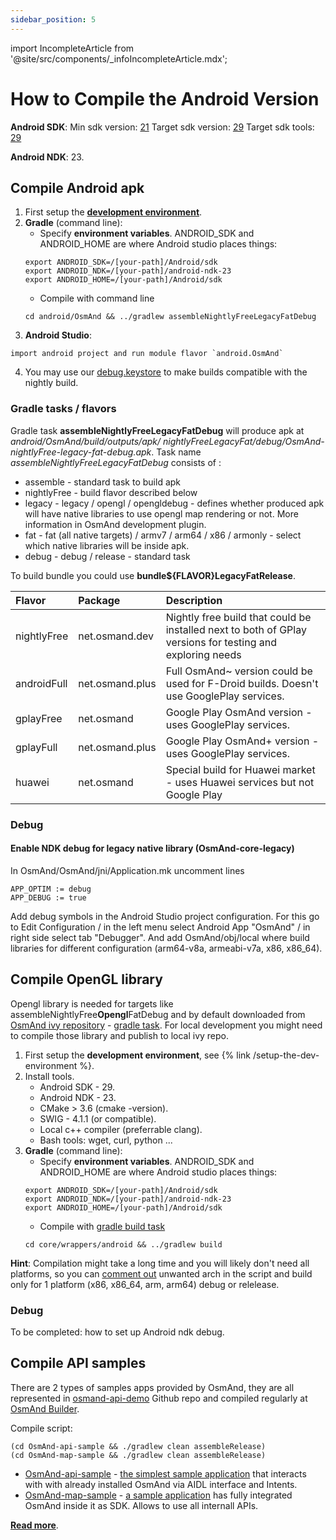 ```yaml
---
sidebar_position: 5
---
```

import IncompleteArticle from '@site/src/components/_infoIncompleteArticle.mdx';

# How to Compile the Android Version


**Android SDK**:
Min sdk version: [21](https://github.com/osmandapp/OsmAnd/blob/master/OsmAnd/build.gradle#L38)
Target sdk version: [29](https://github.com/osmandapp/OsmAnd/blob/master/OsmAnd/build-common.gradle#L6)
Target sdk tools: [29](https://github.com/osmandapp/OsmAnd/blob/master/OsmAnd/build-common.gradle#L6)

**Android NDK**: 23.


## Compile Android apk
1. First setup the **[development environment](setup-the-dev-environment.md)**.
2. **Gradle** (command line):
    -  Specify  **environment variables**.   ANDROID_SDK and ANDROID_HOME are where Android studio places things:
    ```
    export ANDROID_SDK=/[your-path]/Android/sdk
    export ANDROID_NDK=/[your-path]/android-ndk-23
    export ANDROID_HOME=/[your-path]/Android/sdk
    ```
    - Compile with command line 
    ```
    cd android/OsmAnd && ../gradlew assembleNightlyFreeLegacyFatDebug
    ```
3. **Android Studio**:
 ```
 import android project and run module flavor `android.OsmAnd`
 ```
4. You may use our [debug.keystore](https://github.com/osmandapp/Osmand/tree/master/keystores) to make builds compatible with the nightly build.


### Gradle tasks / flavors

Gradle task **assembleNightlyFreeLegacyFatDebug** will produce apk at *android/OsmAnd/build/outputs/apk/* *nightlyFreeLegacyFat/debug/OsmAnd-nightlyFree-legacy-fat-debug.apk*. Task name *assembleNightlyFreeLegacyFatDebug* consists of :
- assemble - standard task to build apk
- nightlyFree - build flavor described below
- legacy - legacy / opengl / opengldebug - defines whether produced apk will have native libraries to use opengl map rendering or not. More information in OsmAnd development plugin.
- fat - fat (all native targets) / armv7 / arm64 / x86 / armonly - select which native libraries will be inside apk.
- debug - debug / release - standard task

To build bundle you could use **bundle${FLAVOR}LegacyFatRelease**.


| Flavor |  Package | Description
|:--------|:---------------|:---------------|
| nightlyFree | net.osmand.dev | Nightly free build that could be installed next to both of GPlay versions for testing and exploring needs
| androidFull | net.osmand.plus | Full OsmAnd~ version could be used for F-Droid builds. Doesn't use GooglePlay services.
| gplayFree | net.osmand | Google Play OsmAnd version - uses GooglePlay services.
| gplayFull | net.osmand.plus | Google Play OsmAnd+ version - uses GooglePlay services.
| huawei | net.osmand | Special build for Huawei market - uses Huawei services but not Google Play

### Debug

#### Enable NDK debug for legacy native library (OsmAnd-core-legacy)

In  OsmAnd/OsmAnd/jni/Application.mk uncomment lines
```
APP_OPTIM := debug
APP_DEBUG := true
```
Add debug symbols in the Android Studio project configuration. For this go to Edit Configuration / in the left menu select Android App "OsmAnd" / in right side select tab "Debugger". And add OsmAnd/obj/local where build libraries for different configuration (arm64-v8a, armeabi-v7a, x86, x86_64).


## Compile OpenGL library

Opengl library is needed for targets like assembleNightlyFree**Opengl**FatDebug and by default downloaded from [OsmAnd ivy repository](https://builder.osmand.net/ivy/net.osmand/) - [gradle task](https://github.com/osmandapp/OsmAnd/blob/master/OsmAnd/build.gradle#L187). For local development you might need to compile those library and publish to local ivy repo.

1. First setup the **development environment**, see {% link /setup-the-dev-environment %}.
2. Install tools.
    - Android SDK - 29.
    - Android NDK - 23.
    - CMake > 3.6 (cmake -version).
    - SWIG - 4.1.1 (or compatible).
    - Local c++ compiler (preferrable clang).
    - Bash tools: wget, curl, python ...
3. **Gradle** (command line):
    -  Specify  **environment variables**.   ANDROID_SDK and ANDROID_HOME are where Android studio places things:
    ```
    export ANDROID_SDK=/[your-path]/Android/sdk
    export ANDROID_NDK=/[your-path]/android-ndk-23
    export ANDROID_HOME=/[your-path]/Android/sdk
    ```
    - Compile with [gradle build task](https://github.com/osmandapp/OsmAnd-core/blob/master/wrappers/android/build.gradle)
    ```
    cd core/wrappers/android && ../gradlew build
    ```
    
**Hint**: Compilation might take a long time and you will likely don't need all platforms, so you can [comment out](https://github.com/osmandapp/OsmAnd-core/blob/master/wrappers/android/build.sh#L64) unwanted arch in the script and build only for 1 platform (x86, x86_64, arm, arm64) debug or relelease.

### Debug

To be completed: how to set up Android ndk debug.

## Compile API samples
<IncompleteArticle/>

There are 2 types of samples apps provided by OsmAnd, they are all represented in [osmand-api-demo](https://github.com/osmandapp/osmand-api-demo) Github repo and compiled regularly at [OsmAnd Builder](https://builder.osmand.net:8080/view/OsmAnd%20Builds/job/OsmAnd-API-demo/).

Compile script:
```
(cd OsmAnd-api-sample && ./gradlew clean assembleRelease)
(cd OsmAnd-map-sample && ./gradlew clean assembleRelease)
```

- [OsmAnd-api-sample](https://github.com/osmandapp/osmand-api-demo/tree/master/OsmAnd-api-sample) - [the simplest sample application](https://download.osmand.net/latest-night-build/OsmAnd-api-sample.apk) that interacts with with already installed OsmAnd via AIDL interface and Intents.
- [OsmAnd-map-sample](https://github.com/osmandapp/osmand-api-demo/tree/master/OsmAnd-map-sample) - [a sample application](https://download.osmand.net/latest-night-build/OsmAnd-map-sample.apk) has fully integrated OsmAnd inside it as SDK. Allows to use all internall APIs.

**[Read more](../osmand-api-sdk/index.md)**.

